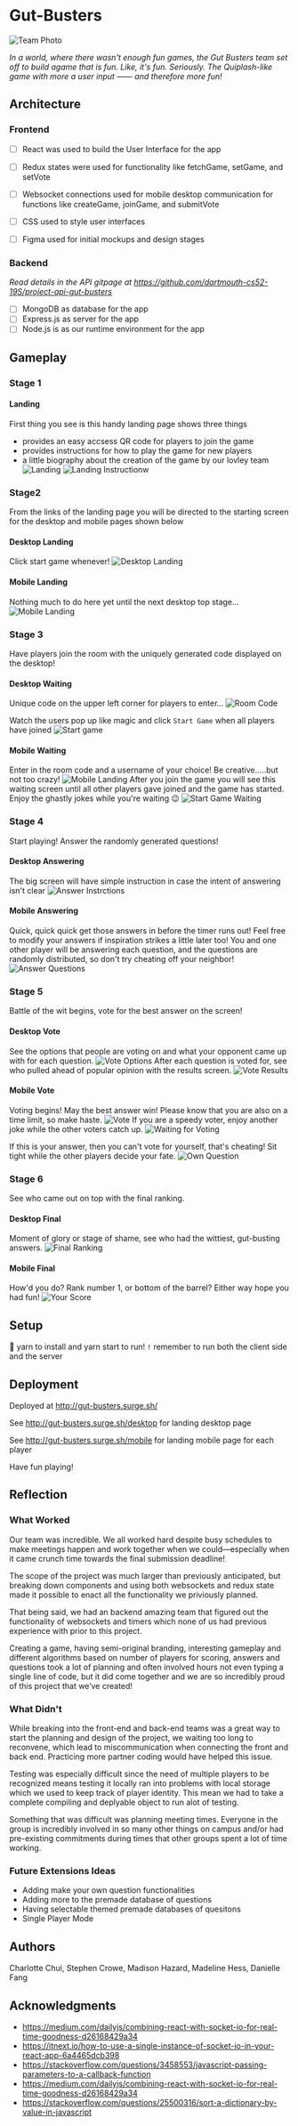 # Gut-Busters

![Team Photo](src/img/team-logo.jpg)


*In a world, where there wasn't enough fun games, the Gut Busters team set off to build agame that is fun. Like, it's fun. Seriously. The Quiplash-like game with more  a user input —— and therefore more fun!*

## Architecture

### Frontend
* [ ] React was used to build the User Interface for the app
* [ ] Redux states were used for functionality like fetchGame, setGame, and setVote
* [ ] Websocket connections used for mobile desktop communication for functions like createGame, joinGame, and submitVote
* [ ] CSS used to style user interfaces
* [ ] Figma used for initial mockups and design stages


### Backend

*Read details in the API gitpage at https://github.com/dartmouth-cs52-19S/project-api-gut-busters*

* [ ] MongoDB as database for the app
* [ ] Express.js as server for the app
* [ ] Node.js is as our runtime environment for the app

## Gameplay

### Stage 1

#### Landing
First thing you see is this handy landing page shows three things
* provides an easy accsess QR code for players to join the game
* provides instructions for how to play the game for new players
* a little biography about the creation of the game by our lovley team
![Landing](src/img/landing.png)
![Landing Instructionw](src/img/landing2.png)

### Stage2

From the links of the landing page you will be directed to the starting screen for the desktop and mobile pages shown below
#### Desktop Landing
Click start game whenever!
![Desktop Landing](src/img/desktop_start.png)

#### Mobile Landing
Nothing much to do here yet until the next desktop top stage...
![Mobile Landing](src/img/mobile_start.png)
 
### Stage 3

Have players join the room with the uniquely generated code displayed on the desktop!
#### Desktop Waiting
Unique code on the upper left corner for players to enter...
![Room Code](src/img/desktop_waiting_room.png)

Watch the users pop up like magic and click `Start Game` when all players have joined
![Start game](src/img/Desktop_waiting_room_full.png)

#### Mobile Waiting
Enter in the room code and a username of your choice! Be creative.....but not too crazy!
![Mobile Landing](src/img/filled_mobile_landing.png)
After you join the game you will see this waiting screen until all other players gave joined and the game has started. Enjoy the ghastly jokes while you're waiting :wink:
![Start Game Waiting](src/img/joke_waiting_mobile.png)


### Stage 4

Start playing! Answer the randomly generated questions!
#### Desktop Answering
The big screen will have simple instruction in case the intent of answering isn't clear
![Answer Instrctions](src/img/desktop_answering.png)

#### Mobile Answering
Quick, quick quick get those answers in before the timer runs out! Feel free to modify your answers if inspiration strikes a little later too!
You and one other player will be answering each question, and the questions are randomly distributed, so don't try cheating off your neighbor!
 ![Answer Questions](src/img/answer_questions_mobile.png)

### Stage 5

Battle of the wit begins, vote for the best answer on the screen!
#### Desktop Vote
See the options that people are voting on and what your opponent came up with for each question.
![Vote Options](src/img/desktop_answer_options.png)
After each question is voted for, see who pulled ahead of popular opinion with the results screen.
![Vote Results](src/img/desktop_votes.png)

#### Mobile Vote
Voting begins! May the best answer win! Please know that you are also on a time limit, so make haste.
![Vote](src/img/vote_mobile.png)
If you are a speedy voter, enjoy another joke while the other voters catch up.
![Waiting for Voting](src/img/joke_waiting_mobile_2.png)

If this is your answer, then you can't vote for yourself, that's cheating!
Sit tight while the other players decide your fate.
![Own Question](src/img/vote_own_mobile.png)

### Stage 6

See who came out on top with the final ranking.
#### Desktop Final
Moment of glory or stage of shame, see who had the wittiest, gut-busting answers.
![Final Ranking](src/img/final_score_desktop.png)

#### Mobile Final
How'd you do? Rank number 1, or bottom of the barrel? Either way hope you had fun!
![Your Score](src/img/final_score_mobile.png)


## Setup

:rocket: yarn to install and yarn start to run!
`!` remember to run both the client side and the server

## Deployment

Deployed at http://gut-busters.surge.sh/

See http://gut-busters.surge.sh/desktop for landing desktop page

See http://gut-busters.surge.sh/mobile for landing mobile page for each player

Have fun playing!

## Reflection

### What Worked
Our team was incredible. We all worked hard despite busy schedules to make meetings happen and work together when we could—especially when it came crunch time towards the final submission deadline!

The scope of the project was much larger than previously anticipated, but breaking down components and using both websockets and redux state made it possible to enact all the functionality we priviously planned.

That being said, we had an backend amazing team that figured out the functionality of websockets and timers which none of us had previous experience with prior to this project.

Creating a game, having semi-original branding, interesting gameplay and different algorithms based on number of players for scoring, answers and questions took a lot of planning and often involved hours not even typing a single line of code, but it did come together and we are so incredibly proud of this project that we’ve created! 



### What Didn't
While breaking into the front-end and back-end teams was a great way to start the planning and design of the project, we waiting too long to reconvene, which lead to miscommunication when connecting the front and back end. Practicing more partner coding would have helped this issue.

Testing was especially difficult since the need of multiple players to be recognized means testing it locally ran into problems with local storage which we used to keep track of player identity. This mean we had to take a complete compiling and deplyable object to run alot of testing.

Something that was difficult was planning meeting times. Everyone in the group is incredibly involved in so many other things on campus and/or had pre-existing commitments during times that other groups spent a lot of time working.


### Future Extensions Ideas
* Adding make your own question functionalities
* Adding more to the premade database of questions
* Having selectable themed premade databases of quesitons
* Single Player Mode

## Authors

Charlotte Chui,
Stephen Crowe,
Madison Hazard,
Madeline Hess,
Danielle Fang

## Acknowledgments
* https://medium.com/dailyjs/combining-react-with-socket-io-for-real-time-goodness-d26168429a34
* https://itnext.io/how-to-use-a-single-instance-of-socket-io-in-your-react-app-6a4465dcb398
* https://stackoverflow.com/questions/3458553/javascript-passing-parameters-to-a-callback-function
* https://medium.com/dailyjs/combining-react-with-socket-io-for-real-time-goodness-d26168429a34
* https://stackoverflow.com/questions/25500316/sort-a-dictionary-by-value-in-javascript


